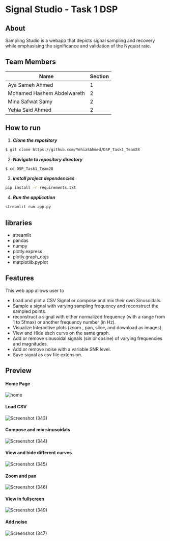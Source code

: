 # Signal Studio - Task 1 DSP
## About
Sampling Studio is a webapp that depicts signal sampling and recovery while emphasising the significance and validation of the Nyquist rate.
## Team Members
Name| Section 
--- | --- |
Aya Sameh Ahmed | 1 
Mohamed Hashem Abdelwareth  | 2 
Mina Safwat Samy  | 2
Yehia Said Ahmed | 2 
## How to run
1. **_Clone the repository_**

```sh
$ git clone https://github.com/YehiaSAhmed/DSP_Task1_Team28
```
2. **_Navigate to repository directory_**
```sh
$ cd DSP_Task1_Team28
```
3. **_install project dependencies_**
```sh
pip install -r requirements.txt
```
4. **_Run the application_**
```sh
streamlit run app.py
```
## libraries
- streamlit
- pandas
- numpy
- plotly.express
- plotly.graph_objs
- matplotlib.pyplot
## Features
This web app allows user to
- Load and plot a CSV Signal or compose and mix their own Sinusoidals.
- Sample a signal with varying sampling frequency and reconstruct the sampled points.
- reconstruct a signal with either normalized frequency (with a range from 1 to 5fmax) or another frequency number (in Hz).
- Visualize Interactive plots (zoom , pan, slice, and download as images). 
- View and Hide each curve on the same graph.
- Add or remove sinusoidal signals (sin or cosine) of varying frequencies and magnitudes.
- Add or remove noise with a variable SNR level.
- Save signal as csv file extension.

## Preview
#### Home Page
![home](https://user-images.githubusercontent.com/93640020/199202350-7acc7cef-380f-49d8-956e-4f6c97b5ebc6.png)

#### Load CSV
![Screenshot (343)](https://user-images.githubusercontent.com/93640020/199202532-08ed2ac9-33ea-4402-a3e6-e7bb50578763.png)

#### Compose and mix sinusoidals
![Screenshot (344)](https://user-images.githubusercontent.com/93640020/199202852-d58c25bc-b5e4-49f8-a185-8a051ec1abb0.png)

#### View and hide different curves
![Screenshot (345)](https://user-images.githubusercontent.com/93640020/199203025-a2c2485c-550f-4e2c-b9da-571bae161b94.png)

#### Zoom and pan
![Screenshot (346)](https://user-images.githubusercontent.com/93640020/199203756-fbe48b11-e0a3-42b3-8f99-8071d748bf29.png)

#### View in fullscreen
![Screenshot (349)](https://user-images.githubusercontent.com/93640020/199203871-918bba24-ea3e-4f0d-a7d1-c20644e451c6.png)

#### Add noise
![Screenshot (347)](https://user-images.githubusercontent.com/93640020/199203974-0d919b4a-684c-46a7-bd45-314b706e945c.png)



